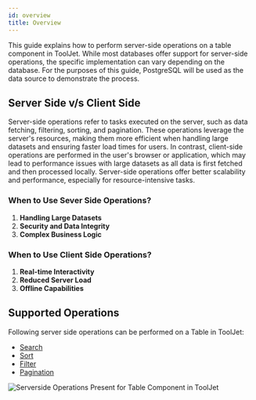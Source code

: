 ```yaml
---
id: overview
title: Overview
---
```


This guide explains how to perform server-side operations on a table component in ToolJet.  While most databases offer support for server-side operations, the specific implementation can vary depending on the database. For the purposes of this guide, PostgreSQL will be used as the data source to demonstrate the process.

<div>

## Server Side v/s Client Side

Server-side operations refer to tasks executed on the server, such as data fetching, filtering, sorting, and pagination. These operations leverage the server's resources, making them more efficient when handling large datasets and ensuring faster load times for users. In contrast, client-side operations are performed in the user's browser or application, which may lead to performance issues with large datasets as all data is first fetched and then processed locally. Server-side operations offer better scalability and performance, especially for resource-intensive tasks.

### When to Use Sever Side Operations?

1. **Handling Large Datasets**
2. **Security and Data Integrity**
3. **Complex Business Logic**

### When to Use Client Side Operations?

1. **Real-time Interactivity**
2. **Reduced Server Load**
3. **Offline Capabilities**

</div>

<div>

## Supported Operations

Following server side operations can be performed on a Table in ToolJet:

- [Search](/docs/widgets/table/serverside-operations/search/)
- [Sort](/docs/widgets/table/serverside-operations/sort/)
- [Filter](/docs/widgets/table/serverside-operations/filter/)
- [Pagination](/docs/widgets/table/serverside-operations/pagination/)

<img className="screenshot-full" src="/img/widgets/table/serverside-operations/serverside-operations.png" alt="Serverside Operations Present for Table Component in ToolJet" />

</div>